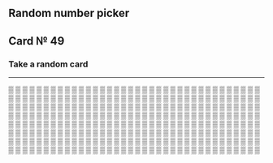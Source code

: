 ## Random number picker 

## Card № 49

### Take a random card
----
[▒](40.md) [▒](75.md) [▒](99.md) [▒](46.md) [▒](36.md) [▒](52.md) [▒](66.md) [▒](11.md) [▒](65.md) [▒](75.md) [▒](49.md) [▒](58.md) [▒](1.md) [▒](49.md) [▒](76.md) [▒](35.md) [▒](23.md) [▒](87.md) [▒](45.md) [▒](56.md) [▒](12.md) [▒](67.md) [▒](70.md) [▒](49.md) [▒](42.md) [▒](10.md) [▒](34.md) [▒](96.md) [▒](86.md) [▒](95.md) [▒](74.md) [▒](91.md) [▒](12.md) [▒](71.md) [▒](79.md) [▒](88.md) [▒](85.md) [▒](2.md) [▒](24.md) [▒](96.md) [▒](51.md) [▒](62.md) [▒](14.md) [▒](19.md) [▒](38.md) [▒](55.md) [▒](16.md) [▒](25.md) [▒](18.md) [▒](88.md) [▒](29.md) [▒](50.md) [▒](52.md) [▒](63.md) [▒](54.md) [▒](41.md) [▒](43.md) [▒](87.md) [▒](13.md) [▒](84.md) [▒](27.md) [▒](54.md) [▒](31.md) [▒](86.md) [▒](83.md) [▒](52.md) [▒](65.md) [▒](51.md) [▒](42.md) [▒](42.md) [▒](64.md) [▒](44.md) [▒](55.md) [▒](18.md) [▒](39.md) [▒](26.md) [▒](28.md) [▒](89.md) [▒](78.md) [▒](78.md) [▒](38.md) [▒](84.md) [▒](50.md) [▒](19.md) [▒](67.md) [▒](17.md) [▒](34.md) [▒](99.md) [▒](5.md) [▒](63.md) [▒](92.md) [▒](6.md) [▒](62.md) [▒](32.md) [▒](89.md) [▒](24.md) [▒](54.md) [▒](53.md) [▒](15.md) [▒](3.md) [▒](86.md) [▒](81.md) [▒](21.md) [▒](22.md) [▒](10.md) [▒](32.md) [▒](26.md) [▒](20.md) [▒](1.md) [▒](33.md) [▒](37.md) [▒](22.md) [▒](0.md) [▒](13.md) [▒](37.md) [▒](98.md) [▒](56.md) [▒](94.md) [▒](10.md) [▒](30.md) [▒](91.md) [▒](84.md) [▒](66.md) [▒](7.md) [▒](40.md) [▒](30.md) [▒](85.md) [▒](15.md) [▒](57.md) [▒](73.md) [▒](1.md) [▒](33.md) [▒](47.md) [▒](58.md) [▒](68.md) [▒](23.md) [▒](3.md) [▒](49.md) [▒](70.md) [▒](44.md) [▒](84.md) [▒](34.md) [▒](64.md) [▒](95.md) [▒](98.md) [▒](78.md) [▒](12.md) [▒](90.md) [▒](45.md) [▒](62.md) [▒](53.md) [▒](69.md) [▒](45.md) [▒](27.md) [▒](16.md) [▒](56.md) [▒](75.md) [▒](60.md) [▒](70.md) [▒](32.md) [▒](11.md) [▒](60.md) [▒](2.md) [▒](0.md) [▒](4.md) [▒](69.md) [▒](89.md) [▒](56.md) [▒](39.md) [▒](93.md) [▒](53.md) [▒](31.md) [▒](57.md) [▒](36.md) [▒](69.md) [▒](21.md) [▒](92.md) [▒](47.md) [▒](68.md) [▒](3.md) [▒](90.md) [▒](40.md) [▒](95.md) [▒](47.md) [▒](78.md) [▒](76.md) [▒](46.md) [▒](4.md) [▒](10.md) [▒](11.md) [▒](7.md) [▒](66.md) [▒](59.md) [▒](25.md) [▒](41.md) [▒](41.md) [▒](27.md) [▒](61.md) [▒](35.md) [▒](63.md) [▒](92.md) [▒](74.md) [▒](12.md) [▒](55.md) [▒](58.md) [▒](42.md) [▒](20.md) [▒](24.md) [▒](44.md) [▒](72.md) [▒](26.md) [▒](43.md) [▒](60.md) [▒](79.md) [▒](88.md) [▒](26.md) [▒](19.md) [▒](93.md) [▒](76.md) [▒](61.md) [▒](13.md) [▒](82.md) [▒](50.md) [▒](14.md) [▒](97.md) [▒](94.md) [▒](15.md) [▒](99.md) [▒](8.md) [▒](71.md) [▒](68.md) [▒](5.md) [▒](92.md) [▒](75.md) [▒](82.md) [▒](73.md) [▒](31.md) [▒](38.md) [▒](63.md) [▒](97.md) [▒](40.md) [▒](34.md) [▒](61.md) [▒](71.md) [▒](72.md) [▒](51.md) [▒](82.md) [▒](79.md) [▒](83.md) [▒](67.md) [▒](16.md) [▒](74.md) [▒](8.md) [▒](57.md) [▒](32.md) [▒](77.md) [▒](67.md) [▒](23.md) [▒](36.md) [▒](11.md) [▒](98.md) [▒](0.md) [▒](76.md) [▒](59.md) [▒](65.md) [▒](47.md) [▒](80.md) [▒](97.md) [▒](81.md) [▒](13.md) [▒](90.md) [▒](46.md) [▒](27.md) [▒](4.md) [▒](77.md) [▒](64.md) [▒](21.md) [▒](23.md) [▒](59.md) [▒](61.md) [▒](21.md) [▒](69.md) [▒](72.md) [▒](79.md) [▒](24.md) [▒](77.md) [▒](96.md) [▒](44.md) 